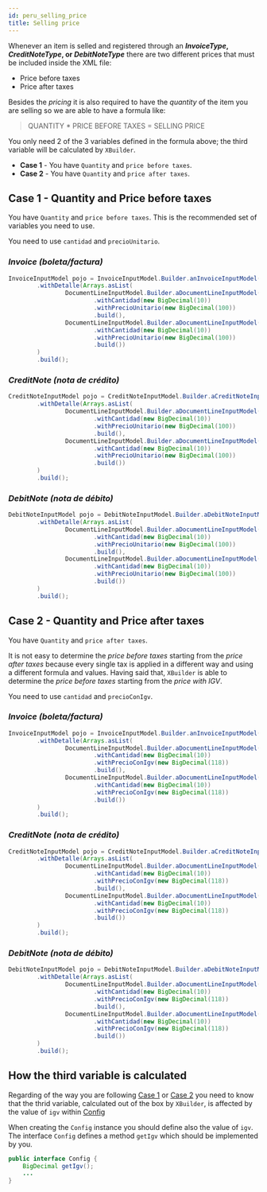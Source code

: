 ```yaml
---
id: peru_selling_price
title: Selling price
---
```


Whenever an item is selled and registered through an **_InvoiceType_, _CreditNoteType_, or _DebitNoteType_** there are two different prices that must be included inside the XML file:

- Price before taxes
- Price after taxes

Besides the _pricing_ it is also required to have the _quantity_ of the item you are selling so we are able to have a formula like:

> QUANTITY \* PRICE BEFORE TAXES = SELLING PRICE

You only need 2 of the 3 variables defined in the formula above; the third variable will be calculated by `XBuilder`.

- **Case 1** - You have `Quantity` and `price before taxes`.
- **Case 2** - You have `Quantity` and `price after taxes`.

## Case 1 - Quantity and Price before taxes

You have `Quantity` and `price before taxes`. This is the recommended set of variables you need to use.

You need to use `cantidad` and `precioUnitario`.

### _Invoice (boleta/factura)_

```java
InvoiceInputModel pojo = InvoiceInputModel.Builder.anInvoiceInputModel()
        .withDetalle(Arrays.asList(
                DocumentLineInputModel.Builder.aDocumentLineInputModel()
                        .withCantidad(new BigDecimal(10))
                        .withPrecioUnitario(new BigDecimal(100))
                        .build(),
                DocumentLineInputModel.Builder.aDocumentLineInputModel()
                        .withCantidad(new BigDecimal(10))
                        .withPrecioUnitario(new BigDecimal(100))
                        .build())
        )
        .build();
```

### _CreditNote (nota de crédito)_

```java
CreditNoteInputModel pojo = CreditNoteInputModel.Builder.aCreditNoteInputModel()
        .withDetalle(Arrays.asList(
                DocumentLineInputModel.Builder.aDocumentLineInputModel()
                        .withCantidad(new BigDecimal(10))
                        .withPrecioUnitario(new BigDecimal(100))
                        .build(),
                DocumentLineInputModel.Builder.aDocumentLineInputModel()
                        .withCantidad(new BigDecimal(10))
                        .withPrecioUnitario(new BigDecimal(100))
                        .build())
        )
        .build();
```

### _DebitNote (nota de débito)_

```java
DebitNoteInputModel pojo = DebitNoteInputModel.Builder.aDebitNoteInputModel()
        .withDetalle(Arrays.asList(
                DocumentLineInputModel.Builder.aDocumentLineInputModel()
                        .withCantidad(new BigDecimal(10))
                        .withPrecioUnitario(new BigDecimal(100))
                        .build(),
                DocumentLineInputModel.Builder.aDocumentLineInputModel()
                        .withCantidad(new BigDecimal(10))
                        .withPrecioUnitario(new BigDecimal(100))
                        .build())
        )
        .build();
```

## Case 2 - Quantity and Price after taxes

You have `Quantity` and `price after taxes`.

It is not easy to determine the _price before taxes_ starting from the _price after taxes_ because every single tax is applied in a different way and using a different formula and values. Having said that, `XBuilder` is able to determine the _price before taxes_ starting from the _price with IGV_.

You need to use `cantidad` and `precioConIgv`.

### _Invoice (boleta/factura)_

```java
InvoiceInputModel pojo = InvoiceInputModel.Builder.anInvoiceInputModel()
        .withDetalle(Arrays.asList(
                DocumentLineInputModel.Builder.aDocumentLineInputModel()
                        .withCantidad(new BigDecimal(10))
                        .withPrecioConIgv(new BigDecimal(118))
                        .build(),
                DocumentLineInputModel.Builder.aDocumentLineInputModel()
                        .withCantidad(new BigDecimal(10))
                        .withPrecioConIgv(new BigDecimal(118))
                        .build())
        )
        .build();
```

### _CreditNote (nota de crédito)_

```java
CreditNoteInputModel pojo = CreditNoteInputModel.Builder.aCreditNoteInputModel()
        .withDetalle(Arrays.asList(
                DocumentLineInputModel.Builder.aDocumentLineInputModel()
                        .withCantidad(new BigDecimal(10))
                        .withPrecioConIgv(new BigDecimal(118))
                        .build(),
                DocumentLineInputModel.Builder.aDocumentLineInputModel()
                        .withCantidad(new BigDecimal(10))
                        .withPrecioConIgv(new BigDecimal(118))
                        .build())
        )
        .build();
```

### _DebitNote (nota de débito)_

```java
DebitNoteInputModel pojo = DebitNoteInputModel.Builder.aDebitNoteInputModel()
        .withDetalle(Arrays.asList(
                DocumentLineInputModel.Builder.aDocumentLineInputModel()
                        .withCantidad(new BigDecimal(10))
                        .withPrecioConIgv(new BigDecimal(118))
                        .build(),
                DocumentLineInputModel.Builder.aDocumentLineInputModel()
                        .withCantidad(new BigDecimal(10))
                        .withPrecioConIgv(new BigDecimal(118))
                        .build())
        )
        .build();
```

## How the third variable is calculated

Regarding of the way you are following [Case 1](#case-1---quantity-and-price-before-taxes) or [Case 2](#case-2---quantity-and-price-after-taxes) you need to know that the thrid variable, calculated out of the box by `XBuilder`, is affected by the value of `igv` within [Config](./concepts#config)

When creating the `Config` instance you should define also the value of `igv`. The interface `Config` defines a method `getIgv` which should be implemented by you.

```java
public interface Config {
    BigDecimal getIgv();
    ...
}
```
